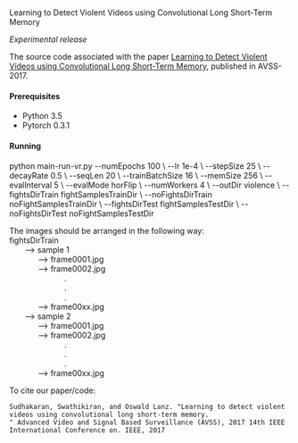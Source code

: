 #
Learning to Detect Violent Videos using Convolutional Long Short-Term Memory

*Experimental release*

The source code associated with the paper [Learning to Detect Violent Videos using Convolutional Long Short-Term Memory](https://arxiv.org/abs/1709.06531), published in AVSS-2017. 

#### Prerequisites
* Python 3.5
* Pytorch 0.3.1
#### Running
python main-run-vr.py --numEpochs 100 \\
--lr 1e-4 \\
--stepSize 25 \\
--decayRate 0.5 \\
--seqLen 20 \\
--trainBatchSize 16 \\
--memSize 256 \\
--evalInterval 5 \\
--evalMode horFlip \\
--numWorkers 4 \\
--outDir violence \\
--fightsDirTrain fightSamplesTrainDir \\
--noFightsDirTrain noFightSamplesTrainDir \\
--fightsDirTest fightSamplesTestDir \\
--noFightsDirTest noFightSamplesTestDir

The images should be arranged in the following way: \
fightsDirTrain \
&nbsp;&nbsp;&nbsp;&nbsp;&nbsp;&nbsp;	--> sample 1 \
&nbsp;&nbsp;&nbsp;&nbsp;&nbsp;&nbsp;&nbsp;&nbsp;&nbsp;&nbsp;&nbsp;&nbsp;	--> frame0001.jpg \
&nbsp;&nbsp;&nbsp;&nbsp;&nbsp;&nbsp;&nbsp;&nbsp;&nbsp;&nbsp;&nbsp;&nbsp;	--> frame0002.jpg \
&nbsp;&nbsp;&nbsp;&nbsp;&nbsp;&nbsp;&nbsp;&nbsp;&nbsp;&nbsp;&nbsp;&nbsp;&nbsp;&nbsp;&nbsp;&nbsp;&nbsp;&nbsp;&nbsp;&nbsp;&nbsp;&nbsp;&nbsp;&nbsp;	. \
&nbsp;&nbsp;&nbsp;&nbsp;&nbsp;&nbsp;&nbsp;&nbsp;&nbsp;&nbsp;&nbsp;&nbsp;&nbsp;&nbsp;&nbsp;&nbsp;&nbsp;&nbsp;&nbsp;&nbsp;&nbsp;&nbsp;&nbsp;&nbsp;	. \
&nbsp;&nbsp;&nbsp;&nbsp;&nbsp;&nbsp;&nbsp;&nbsp;&nbsp;&nbsp;&nbsp;&nbsp;&nbsp;&nbsp;&nbsp;&nbsp;&nbsp;&nbsp;&nbsp;&nbsp;&nbsp;&nbsp;&nbsp;&nbsp;	. \
&nbsp;&nbsp;&nbsp;&nbsp;&nbsp;&nbsp;&nbsp;&nbsp;&nbsp;&nbsp;&nbsp;&nbsp;	--> frame00xx.jpg \
&nbsp;&nbsp;&nbsp;&nbsp;&nbsp;&nbsp;	--> sample 2 \
&nbsp;&nbsp;&nbsp;&nbsp;&nbsp;&nbsp;&nbsp;&nbsp;&nbsp;&nbsp;&nbsp;&nbsp; --> frame0001.jpg \
&nbsp;&nbsp;&nbsp;&nbsp;&nbsp;&nbsp;&nbsp;&nbsp;&nbsp;&nbsp;&nbsp;&nbsp;	--> frame0002.jpg \
&nbsp;&nbsp;&nbsp;&nbsp;&nbsp;&nbsp;&nbsp;&nbsp;&nbsp;&nbsp;&nbsp;&nbsp;&nbsp;&nbsp;&nbsp;&nbsp;&nbsp;&nbsp;&nbsp;&nbsp;&nbsp;&nbsp;&nbsp;&nbsp;	. \
&nbsp;&nbsp;&nbsp;&nbsp;&nbsp;&nbsp;&nbsp;&nbsp;&nbsp;&nbsp;&nbsp;&nbsp;&nbsp;&nbsp;&nbsp;&nbsp;&nbsp;&nbsp;&nbsp;&nbsp;&nbsp;&nbsp;&nbsp;&nbsp;	. \
&nbsp;&nbsp;&nbsp;&nbsp;&nbsp;&nbsp;&nbsp;&nbsp;&nbsp;&nbsp;&nbsp;&nbsp;&nbsp;&nbsp;&nbsp;&nbsp;&nbsp;&nbsp;&nbsp;&nbsp;&nbsp;&nbsp;&nbsp;&nbsp;	. \
&nbsp;&nbsp;&nbsp;&nbsp;&nbsp;&nbsp;&nbsp;&nbsp;&nbsp;&nbsp;&nbsp;&nbsp;	--> frame00xx.jpg

To cite our paper/code:

```
Sudhakaran, Swathikiran, and Oswald Lanz. "Learning to detect violent videos using convolutional long short-term memory.
" Advanced Video and Signal Based Surveillance (AVSS), 2017 14th IEEE International Conference on. IEEE, 2017
```

